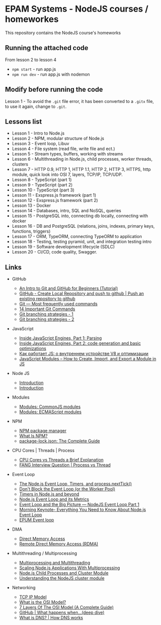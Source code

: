 # EPAM Systems - NodeJS courses / homeworkes

This repository contains the NodeJS course's homeworks

## Running the attached code

From lesson 2 to lesson 4
- `npm start` - run app.js
- `npm run dev` - run app.js with nodemon


## Modify before running the code

Lesson 1 - To avoid the `.git` file error, it has been converted to a `.gitx` file, to use it again, change to `.git`.

## Lessons list
- Lesson 1 - Intro to Node.js
- Lesson 2 - NPM, modular structure of Node.js
- Lesson 3 - Event loop, Libuv
- Lesson 4 - File system (read file, write file and ect.)
- Lesson 5 - Stream types, buffers, working with streams
- Lesson 6 - Multithreading in Node.js, child processes, worker threads, clusters
- Lesson 7 - HTTP 0.9, HTTP 1, HTTP 1.1, HTTP 2, HTTP 3, HTTPS, http module, quick look into OSI 7, layers, TCP/IP, TCP/UDP.
- Lesson 8 - TypeScript (part 1)
- Lesson 9 - TypeScript (part 2)
- Lesson 10 - TypeScript (part 3)
- Lesson 11 - Exspress.js framework (part 1)
- Lesson 12 - Exspress.js framework (part 2)
- Lesson 13 - Docker
- Lesson 14 - Databases, intro, SQL and NoSQL, queries
- Lesson 15 - PostgreSQL into, connecting db locally, connecting with docker
- Lesson 16 - DB and PostgreSQL (relations, joins, indexes, primary keys, functions, triggers)
- Lesson 17 - ORM, TypeORM, connecting TypeORM to application
- Lesson 18 - Testing, testing pyramid, unit, and integration testing intro
- Lesson 19 - Software development lifecycle (SDLC)
- Lesson 20 - CI/CD, code quality, Swagger.

## Links
- GitHub
    - [An Intro to Git and GitHub for Beginners (Tutorial)](https://product.hubspot.com/blog/git-and-github-tutorial-for-beginners)
    - [GitHub - Create Local Repository and push to github | Push an existing repository to github](https://www.youtube.com/watch?v=vbQ2bYHxxEA)
    - [Git — Most frequently used commands](https://medium.com/analytics-vidhya/git-most-frequently-used-commands-9df9f200c235)
    - [14 Important Git Commands](https://medium.com/javarevisited/14-important-git-commands-fbdc87358b18)
    - [Git branching strategies - 1](https://www.flagship.io/git-branching-strategies/)
    - [Git branching strategies - 2](https://rewind.com/blog/git-branching-strategies-explained/)

- JavaScript
    - [Inside JavaScript Engines, Part 1: Parsing](https://medium.com/@yanguly/inside-javascript-engines-part-1-parsing-c519d75833d7)
    - [Inside JavaScript Engines, Part 2: code generation and basic optimizations](https://medium.com/@yanguly/inside-javascript-engines-part-2-code-generation-and-basic-optimizations-952bed02db62)
    - [Как работает JS: о внутреннем устройстве V8 и оптимизации](https://habr.com/ru/companies/ruvds/articles/337460/)
    - [JavaScript Modules – How to Create, Import, and Export a Module in JS](https://www.freecodecamp.org/news/javascript-modules/)

- Node JS
    - [Introduction](https://www.tutorialspoint.com/nodejs/nodejs_introduction.htm)
    - [Introduction](https://www.geeksforgeeks.org/introduction-to-node-js/)

- Modules
    - [Modules: CommonJS modules](https://nodejs.org/api/modules.html#modules-commonjs-modules)
    - [Modules: ECMAScript modules](https://nodejs.org/api/esm.html#modules-ecmascript-modules)

- NPM
    - [NPM package manager](https://nodejs.dev/en/learn/an-introduction-to-the-npm-package-manager/)
    - [What Is NPM?](https://medium.com/swlh/what-is-npm-a-simple-english-guide-to-truly-understanding-the-node-package-manager-41e82f6c5515)
    - [package-lock.json: The Complete Guide](https://medium.com/helpshift-engineering/package-lock-json-the-complete-guide-2ae40175ebdd)

- CPU Cores | Threads | Process
    - [CPU Cores vs Threads a Brief Explanation](https://www.serverbasket.com/help/cpu-cores-vs-threads/)
    - [FANG Interview Question | Process vs Thread](https://www.youtube.com/watch?v=4rLW7zg21gI)
    
- Event Loop
    - [The Node.js Event Loop, Timers, and process.nextTick()](https://nodejs.org/en/docs/guides/event-loop-timers-and-nexttick)
    - [Don't Block the Event Loop (or the Worker Pool)](https://nodejs.org/en/docs/guides/dont-block-the-event-loop)
    - [Timers in Node.js and beyond](https://nodejs.org/en/docs/guides/timers-in-node)
    - [Node.js Event Loop and its Metrics](https://www.dynatrace.com/news/blog/all-you-need-to-know-to-really-understand-the-node-js-event-loop-and-its-metrics/)
    - [Event Loop and the Big Picture — NodeJS Event Loop Part 1](https://blog.insiderattack.net/event-loop-and-the-big-picture-nodejs-event-loop-part-1-1cb67a182810)
    - [Morning Keynote- Everything You Need to Know About Node.js Event Loop](https://www.youtube.com/watch?v=PNa9OMajw9w)
    - [EPUM Event loop](https://youtu.be/7f787SsgknA)

- DMA
    - [Direct Memory Access](https://www.techopedia.com/definition/2767/direct-memory-access-dma)
    - [Remote Direct Memory Access (RDMA)](https://www.techtarget.com/searchstorage/definition/Remote-Direct-Memory-Access)

- Multithreading / Multiprocessing
    - [Multiprocessing and Multithreading](https://www.baeldung.com/cs/multiprocessing-multithreading)
    - [Scaling Node.js Applications With Multiprocessing](https://betterprogramming.pub/scaling-node-js-applications-with-multiprocessing-b0c25511832a)
    - [Node.js Child Processes and Cluster Module](https://voskan.host/2023/03/30/node-js-child-processes-and-cluster-module/)
    - [Understanding the NodeJS cluster module](https://leanpub.com/thenodejsclustermodule/read)

- Networking
    - [TCP IP Model](https://www.interviewbit.com/blog/tcp-ip-model/)
    - [What is the OSI Model?](https://www.cloudflare.com/learning/ddos/glossary/open-systems-interconnection-model-osi/)
    - [7 Layers Of The OSI Model (A Complete Guide)](https://www.softwaretestinghelp.com/osi-model-layers/)
    - [GitHub | What happens when...(deep dive)](https://github.com/alex/what-happens-when )
    - [What is DNS? | How DNS works](https://www.cloudflare.com/en-gb/learning/dns/what-is-dns/)